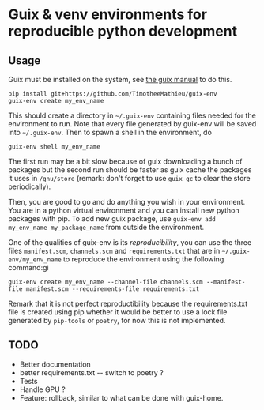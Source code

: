 # Guix & venv environments for reproducible python development

## Usage
Guix must be installed on the system, see [the guix manual](https://guix.gnu.org/manual/en/html_node/Binary-Installation.html) to do this.

```
pip install git+https://github.com/TimotheeMathieu/guix-env 
guix-env create my_env_name
```

This should create a directory in `~/.guix-env` containing files needed for the environment to run. Note that every file generated by guix-env will be saved into `~/.guix-env`. Then to spawn a shell in the environment, do

```
guix-env shell my_env_name
```

The first run may be a bit slow because of guix downloading a bunch of packages but the second run should be faster as guix cache the packages it uses in `/gnu/store` (remark: don't forget to use `guix gc` to clear the store periodically).

Then, you are good to go and do anything you wish in your environment. You are in a python virtual environment and you can install new python packages with pip. To add new guix package, use `guix-env add my_env_name my_package_name` from outside the environment.

One of the qualities of guix-env is its *reproducibility*, you can use the three files `manifest.scm`, `channels.scm` and `requirements.txt` that are in `~/.guix-env/my_env_name` to reproduce the environment using the following command:gi
```
guix-env create my_env_name --channel-file channels.scm --manifest-file manifest.scm --requirements-file requirements.txt
```
Remark that it is not perfect reproductibility because the requirements.txt file is created using pip whether it would be better to use a lock file generated by `pip-tools` or `poetry`, for now this is not implemented.

## TODO

- Better documentation
- better requirements.txt -- switch to poetry ?
- Tests
- Handle GPU ?
- Feature: rollback, similar to what can be done with guix-home.
